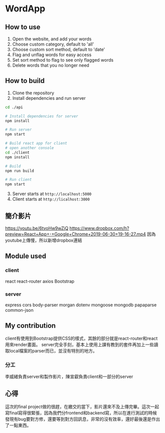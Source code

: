 # WordApp

## How to use
1. Open the website, and add your words
2. Choose custom category, default to 'all'
3. Choose custom sort method, default to 'date'
4. Flag and unflag words for easy access
5. Set sort method to flag to see only flagged words
6. Delete words that you no longer need

## How to build

1. Clone the repository
2. Install dependencies and run server
```bash
cd ./api

# Install dependencies for server
npm install

# Run server
npm start

# Build react app for client
# open another console
cd ./client
npm install

# Build
npm run build

# Run client
npm start
```
3. Server starts at `http://localhost:5000`
4. Client starts at `http://licalhost:3000`

## 簡介影片
https://youtu.be/6tvoHw9wZjQ
https://www.dropbox.com/h?preview=React+App+-+Google+Chrome+2019-06-30+19-16-27.mp4
因為youtube上傳慢，所以新增dropbox連結

## Module used

### client
react
react-router
axios
Bootstrap

### server
express
cors
body-parser
morgan
dotenv
mongoose
mongodb
papaparse
common-json

## My contribution
client有使用到Bootstrap提供CSS的樣式，其餘的部分就是react-router和react用來render畫面。
server完全手刻，基本上使用上課有教到的套件再加上一些讀取local檔案的parser而已，並沒有特別的地方。

### 分工
李威緒負責server和製作影片，陳宣叡負責client和一部分的server

## 心得
這次的final project做的很趕，在繳交的當下，影片還來不及上傳完畢。這次一起寫final寫得很緊張，因為我們分frontend和backend寫，所以在進行測試的時候發現有bug要對方修，還要等到對方回訊息，非常的沒有效率，還好最後還是作出了一點東西。